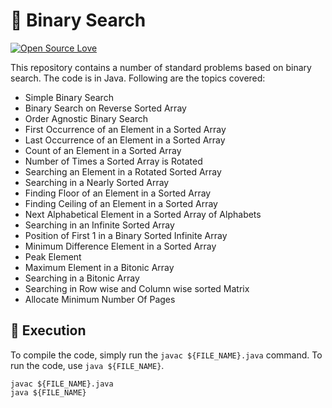 # 🔎 Binary Search

[![Open Source Love](https://badges.frapsoft.com/os/v1/open-source.svg?v=103)](https://github.com/ellerbrock/open-source-badges/)

This repository contains a number of standard problems based on binary search. The code is in Java.
Following are the topics covered:
- Simple Binary Search
- Binary Search on Reverse Sorted Array
- Order Agnostic Binary Search
- First Occurrence of an Element in a Sorted Array
- Last Occurrence of an Element in a Sorted Array
- Count of an Element in a Sorted Array
- Number of Times a Sorted Array is Rotated
- Searching an Element in a Rotated Sorted Array
- Searching in a Nearly Sorted Array
- Finding Floor of an Element in a Sorted Array
- Finding Ceiling of an Element in a Sorted Array
- Next Alphabetical Element in a Sorted Array of Alphabets
- Searching in an Infinite Sorted Array
- Position of First 1 in a Binary Sorted Infinite Array
- Minimum Difference Element in a Sorted Array
- Peak Element
- Maximum Element in a Bitonic Array
- Searching in a Bitonic Array
- Searching in Row wise and Column wise sorted Matrix
- Allocate Minimum Number Of Pages

## 🚀 Execution 

To compile the code, simply run the ```javac ${FILE_NAME}.java``` command. To run the code, use ```java ${FILE_NAME}```.

```
javac ${FILE_NAME}.java
java ${FILE_NAME}
```
